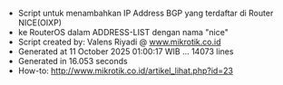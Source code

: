 - Script untuk menambahkan IP Address BGP yang terdaftar di Router NICE(OIXP)
- ke RouterOS dalam ADDRESS-LIST dengan nama "nice"
- Script created by: Valens Riyadi @ www.mikrotik.co.id
- Generated at 11 October 2025 01:00:17 WIB ... 14073 lines
- Generated in 16.053 seconds
- How-to: http://www.mikrotik.co.id/artikel_lihat.php?id=23
